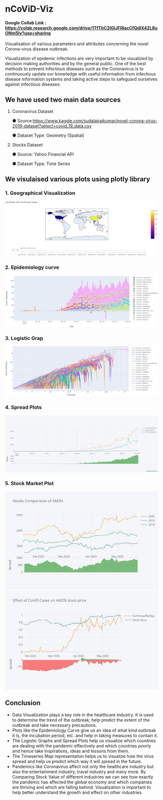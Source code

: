 # nCoViD-Viz
#### Google Collab Link : https://colab.research.google.com/drive/1TfThC2IGlJFI8acCfQdlX42L8uONm5lv?usp=sharing

Visualisation of various parameters and attributes concerning the novel Corona-virus disease outbreak.

Visualization of epidemic infections are very important to be visualized by decision
making authorities and by the general public. One of the best methods to prevent
infectious diseases such as the Coronavirus is to continuously update our
knowledge with useful information from infectious disease information systems and
taking active steps to safeguard ourselves against infectious diseases.

## We have used two main data sources
  1.  Coronavirus Dataset

      ● Source:https://www.kaggle.com/sudalairajkumar/novel-corona-virus-2019-dataset?select=covid_19_data.csv

      ● Dataset Type: Geometry (Spatial)

  2.  Stocks Dataset

      ● Source: Yahoo Financial API

      ● Dataset Type: Time Series

## We visulaised various plots using plotly library

### 1. Geographical Visualization
  ![Image ](https://github.com/MeMihir/nCoViD-Viz/blob/master/Screenshots/1.jpg)
### 2. Epidemiology curve
![Image ](https://github.com/MeMihir/nCoViD-Viz/blob/master/Screenshots/2.jpg)
### 3. Logistic Grap
![Image ](https://github.com/MeMihir/nCoViD-Viz/blob/master/Screenshots/3.jpg)
### 4. Spread Plots
![Image ](https://github.com/MeMihir/nCoViD-Viz/blob/master/Screenshots/4.jpg)
### 5. Stock Market Plot
![Image ](https://github.com/MeMihir/nCoViD-Viz/blob/master/Screenshots/5.jpg)
![Image ](https://github.com/MeMihir/nCoViD-Viz/blob/master/Screenshots/6.jpg)

## Conclusion

- Data Visualization plays a key role in the healthcare industry. It is used to determine the trend of the outbreak, help predict the extent of the outbreak and take necessary precautions. 
- Plots like the Epidemiology Curve give us an idea of what kind outbreak it is, the incubation period, etc. and help in taking measures to contain it.
- The Logistic Graphs and Spread Plots help us visualize which countries are dealing with the pandemic effectively and which countries poorly and hence take inspirations, ideas and lessons from them.
- The Timeseries Map representation helps us to visualize how the virus spread and help us predict which way it will spread in the future. 
- Pandemics like Coronavirus affect not only the healthcare industry but also the entertainment industry, travel industry and many more. By Comparing Stock Value of different industries we can see how exactly the pandemic has affected the global economy and which companies are thriving and which are falling behind. Visualization is important to help better understand the growth and effect on other industries.
